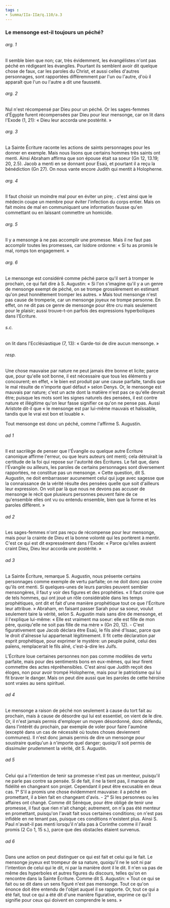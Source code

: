 ```yaml
---
tags : 
- Summa/IIa-IIæ/q.110/a.3
---
```


### Le mensonge est-il toujours un péché?

###### arg. 1
Il semble bien que non; car, très évidemment, les évangélistes n'ont pas péché en rédigeant les évangiles. Pourtant ils semblent avoir dit quelque chose de faux, car les paroles du Christ, et aussi celles d'autres personnages, sont rapportées différemment par l'un ou l'autre, d'où il apparaît que l'un ou l'autre a dit une fausseté. 

###### arg. 2
Nul n'est récompensé par Dieu pour un péché. Or les sages-femmes d'Égypte furent récompensées par Dieu pour leur mensonge, car on lit dans l'Exode (1, 21): « Dieu leur accorda une postérité. » 

###### arg. 3
La Sainte Écriture raconte les actions de saints personnages pour les donner en exemple. Mais nous lisons que certains hommes très saints ont menti. Ainsi Abraham affirma que son épouse était sa soeur (Gn 12, 13.19; 20, 2.5). Jacob a menti en se donnant pour Esaü, et pourtant il a reçu la bénédiction (Gn 27). On nous vante encore Judith qui mentit à Holopherne. 

###### arg. 4
Il faut choisir un moindre mal pour en éviter un pire; . c'est ainsi que le médecin coupe un membre pour éviter l'infection du corps entier. Mais on fait moins de mal en communiquant une information fausse qu'en commettant ou en laissant commettre un homicide. 

###### arg. 5
Il y a mensonge à ne pas accomplir une promesse. Mais il ne faut pas accomplir toutes les promesses, car Isidore ordonne: « Si tu as promis le mal, romps ton engagement. » 

###### arg. 6
Le mensonge est considéré comme péché parce qu'il sert à tromper le prochain, ce qui fait dire à S. Augustin: « Si l'on s'imagine qu'il y a un genre de mensonge exempt de péché, on se trompe grossièrement en estimant qu'on peut honnêtement tromper les autres. » Mais tout mensonge n'est pas cause de tromperie, car un mensonge joyeux ne trompe personne. En effet, on ne dit pas ce genre de mensonge pour être cru mais seulement pour le plaisir; aussi trouve-t-on parfois des expressions hyperboliques dans l'Écriture. 

###### s.c.
on lit dans l'Ecclésiastique (7, 13): « Garde-toi de dire aucun mensonge. » 

###### resp.
Une chose mauvaise par nature ne peut jamais être bonne et licite; parce que, pour qu'elle soit bonne, il est nécessaire que tous les éléments y concourent; en effet, « le bien est produit par une cause parfaite, tandis que le mal résulte de n'importe quel défaut » selon Denys. Or, le mensonge est mauvais par nature; c'est un acte dont la matière n'est pas ce qu'elle devrait être; puisque les mots sont les signes naturels des pensées, il est contre nature et illégitime qu'on leur fasse signifier ce qu'on ne pense pas. Aussi Aristote dit-il que « le mensonge est par lui-même mauvais et haïssable, tandis que le vrai est bon et louable ». 

Tout mensonge est donc un péché, comme l'affirme S. Augustin. 

###### ad 1
Il est sacrilège de penser que l'Évangile ou quelque autre Écriture canonique affirme l'erreur, ou que leurs auteurs ont menti; cela détruirait la certitude de la foi qui repose sur l'autorité des Écritures. Le fait que, dans l'Évangile ou ailleurs, les paroles de certains personnages sont diversement rapportées, ne constitue pas un mensonge. « Cette question, dit S. Augustin, ne doit embarrasser aucunement celui qui juge avec sagesse que la connaissance de la vérité résulte des pensées quelle que soit d'ailleurs leur expression. On voit par là que nous ne devons pas accuser de mensonge le récit que plusieurs personnes peuvent faire de ce qu'ensemble elles ont vu ou entendu ensemble, bien que la forme et les paroles diffèrent. » 

###### ad 2
Les sages-femmes n'ont pas reçu de récompense pour leur mensonge, mais pour la crainte de Dieu et la bonne volonté qui les portèrent à mentir. C'est ce qui est dit expressément dans l'Exode: « Parce qu'elles avaient craint Dieu, Dieu leur accorda une postérité. » 

###### ad 3
La Sainte Écriture, remarque S. Augustin, nous présente certains personnages comme exemple de vertu parfaite; on ne doit donc pas croire qu'ils ont menti. Si quelques-unes de leurs paroles peuvent sembler mensongères, il faut y voir des figures et des prophéties. « Il faut croire que de tels hommes, qui ont joué un rôle considérable dans les temps prophétiques, ont dit et fait d'une manière prophétique tout ce que l'Écriture leur attribue. » Abraham, en faisant passer Sarah pour sa soeur, voulut seulement taire la vérité, selon S. Augustin mais sans dire de mensonge, et il l'explique lui-même: « Elle est vraiment ma soeur: elle est fille de mon père, quoiqu'elle ne soit pas fille de ma mère » (Gn 20, 12). - C'est figurativement que Jacob déclara être Esaü, le fils aîné d'Isaac, parce que le droit d'aînesse lui appartenait légitimement. Il fit cette déclaration par esprit prophétique, pour exprimer le mystère: un peuple puîné, celui des païens, remplacerait le fils aîné, c'est-à-dire les Juifs. 

L’Écriture loue certaines personnes non pas comme modèles de vertu parfaite, mais pour des sentiments bons en eux-mêmes, qui leur firent commettre des actes répréhensibles. C'est ainsi que Judith reçoit des éloges, non pour avoir trompé Holopherne, mais pour le patriotisme qui lui fit braver le danger. Mais on peut dire aussi que les paroles de cette héroïne sont vraies au sens spirituel. 

###### ad 4
Le mensonge a raison de péché non seulement à cause du tort fait au prochain, mais à cause de désordre qui lui est essentiel, on vient de le dire. Or, il n'est jamais permis d'employer un moyen désordonné, donc défendu, dans l'intérêt du prochain, par exemple de voler pour faire l'aumône (excepté dans un cas de nécessité où toutes choses deviennent communes). Il n'est donc jamais permis de dire un mensonge pour soustraire quelqu'un à n'importe quel danger; quoiqu'il soit permis de dissimuler prudemment la vérité, dit S. Augustin. 

###### ad 5
Celui qui a l'intention de tenir sa promesse n'est pas un menteur, puisqu'il ne parle pas contre sa pensée. Si de fait, il ne la tient pas, il manque de fidélité en changeant son projet. Cependant il peut être excusable en deux cas. 1° S'il a promis une chose évidemment mauvaise: il a péché en promettant, il a bien fait en changeant d'avis. - 2° Si les personnes ou les affaires ont changé. Comme dit Sénèque, pour être obligé de tenir une promesse, il faut que rien n'ait changé; autrement, on n'a pas été menteur en promettant, puisqu'on l'avait fait sous certaines conditions; on n'est pas infidèle en ne tenant pas, puisque ces conditions n'existent plus. Ainsi S. Paul n'avait-il pas menti lorsqu'il n'alla pas à Corinthe comme il l'avait promis (2 Co 1, 15 s.), parce que des obstacles étaient survenus. 

###### ad 6
Dans une action on peut distinguer ce qui est fait et celui qui le fait. Le mensonge joyeux est trompeur de sa nature, quoiqu'il ne le soit ni par l'intention de celui qui le dit, ni par la manière dont il le dit. Il n'en va pas de même des hyperboles et autres figures du discours, telles qu'on en rencontre dans la Sainte Écriture. Comme dit S. Augustin: « Tout ce qui se fait ou se dit dans un sens figuré n'est pas mensonge. Tout ce qu'on énonce doit être entendu de l'objet auquel il se rapporte. Or, tout ce qui a été fait, tout ce qui a été dit d'une manière figurative, exprime ce qu'il signifie pour ceux qui doivent en comprendre le sens. » 

